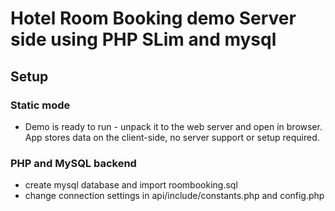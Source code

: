 # Hotel Room Booking demo Server side using PHP SLim and mysql

## Setup

### Static mode

 - Demo is ready to run - unpack it to the web server and open in browser. App stores data on the client-side, no server support or setup required.
 
### PHP and MySQL backend 
  - create mysql database and import roombooking.sql
 - change connection settings in api/include/constants.php and config.php